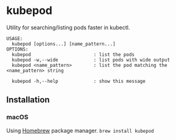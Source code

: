 # kubepod
Utility for searching/listing pods faster in kubectl.

```
USAGE:
  kubepod [options...] [name_pattern...]
OPTIONS:
  kubepod                       : list the pods
  kubepod -w,--wide             : list pods with wide output
  kubepod <name_pattern>        : list the pod matching the <name_pattern> string

  kubepod -h,--help             : show this message
```

## Installation

### macOS
Using [Homebrew](https://brew.sh/) package manager.
`brew install kubepod`